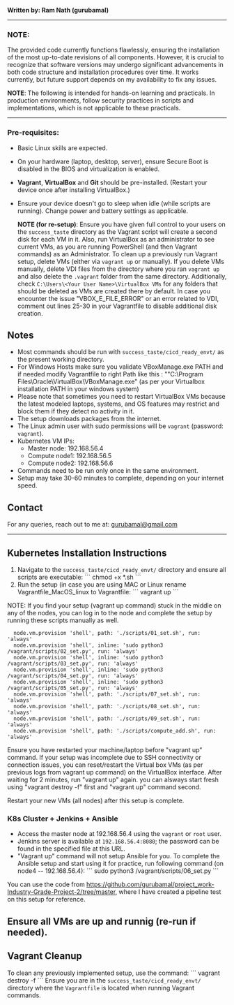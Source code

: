 

**Written by: Ram Nath (gurubamal)**

---

### NOTE:
The provided code currently functions flawlessly, ensuring the installation of the most up-to-date revisions of all components. However, it is crucial to recognize that software versions may undergo significant advancements in both code structure and installation procedures over time.  It works currently, but future support depends on my availability to fix any issues.

**NOTE**: The following is intended for hands-on learning and practicals. In production environments, follow security practices in scripts and implementations, which is not applicable to these practicals.

---

### Pre-requisites:

- Basic Linux skills are expected.
- On your hardware (laptop, desktop, server), ensure Secure Boot is disabled in the BIOS and virtualization is enabled.
- **Vagrant**, **VirtualBox** and **Git** should be pre-installed. (Restart your device once after installing VirtualBox.)
- Ensure your device doesn't go to sleep when idle (while scripts are running). Change power and battery settings as applicable.

    **NOTE (for re-setup)**: Ensure you have given full control to your users on the `success_taste` directory as the Vagrant script will create a second disk for each VM in it. Also, run VirtualBox as an administrator to see current VMs, as you are running PowerShell (and then Vagrant commands) as an Administrator. To clean up a previously run Vagrant setup, delete VMs (either via `vagrant up` or manually). If you delete VMs manually, delete VDI files from the directory where you ran `vagrant up` and also delete the `.vagrant` folder from the same directory. Additionally, check `C:\Users\<Your User Name>\VirtualBox VMs` for any folders that should be deleted as VMs are created there by default. In case you encounter the issue "VBOX_E_FILE_ERROR" or an error related to VDI, comment out lines 25-30 in your Vagrantfile to disable additional disk creation.

## Notes
- Most commands should be run with `success_taste/cicd_ready_envt/` as the present working directory.
- For Windows Hosts make sure you validate VBoxManage.exe PATH and if needed modify Vagrantfile to right Path  like this :  "\"C:\\Program Files\\Oracle\\VirtualBox\\VBoxManage.exe\"  (as per your Virtualbox installation PATH in your windows system)
- Please note that sometimes you need to restart VirtualBox VMs because the latest modeled laptops, systems, and OS features may restrict and block them if they detect no activity in it.
- The setup downloads packages from the internet.
- The Linux admin user with sudo permissions will be `vagrant` (password: `vagrant`).
- Kubernetes VM IPs: 
  - Master node: 192.168.56.4
  - Compute node1: 192.168.56.5
  - Compute node2: 192.168.56.6
- Commands need to be run only once in the same environment.
- Setup may take 30-60 minutes to complete, depending on your internet speed.

## Contact
For any queries, reach out to me at: [gurubamal@gmail.com](mailto:gurubamal@gmail.com)

---

## Kubernetes Installation Instructions

1. Navigate to the `success_taste/cicd_ready_envt/` directory and ensure all scripts are executable:
    \`\`\`
    chmod +x *.sh
    \`\`\`
2. Run the setup (in case you are using MAC or Linux rename Vagrantfile_MacOS_linux to Vagrantfile:
    \`\`\`
    vagrant up
    \`\`\`


NOTE: If you find your setup (vagrant up command) stuck in the middle on any of the nodes, you can log in to the node and complete the setup by running these scripts manually as well.

      node.vm.provision 'shell', path: './scripts/01_set.sh', run: 'always'
      node.vm.provision 'shell', inline: 'sudo python3 /vagrant/scripts/02_set.py', run: 'always'
      node.vm.provision 'shell', inline: 'sudo python3 /vagrant/scripts/03_set.py', run: 'always'
      node.vm.provision 'shell', inline: 'sudo python3 /vagrant/scripts/04_set.py', run: 'always'
      node.vm.provision 'shell', inline: 'sudo python3 /vagrant/scripts/05_set.py', run: 'always'
      node.vm.provision 'shell', path: './scripts/07_set.sh', run: 'always'
      node.vm.provision 'shell', path: './scripts/08_set.sh', run: 'always'
      node.vm.provision 'shell', path: './scripts/09_set.sh', run: 'always'
      node.vm.provision 'shell', path: './scripts/compute_add.sh', run: 'always'
      
Ensure you have restarted your machine/laptop before "vagrant up" command. If your setup was incomplete due to SSH connectivity or connection issues, you can reset/restart the Virtual box VMs (as per previous logs from vagrant up command) on the VirtualBox interface. After waiting for 2 minutes, run "vagrant up" again. you can alsways start fresh using "vagrant destroy -f" first and "vagrant up" command second.

   Restart your new VMs (all nodes) after this setup is complete.
   
### K8s Cluster + Jenkins + Ansible
- Access the master node at 192.168.56.4 using the `vagrant` or `root` user.
- Jenkins server is available at `192.168.56.4:8080`; the password can be found in the specified file at this URL.
- "Vagrant up" command will not setup Ansible for you. To complete the Ansible setup and start using it for practice, run following command (on node4 -- 192.168.56.4):
    \`\`\`
    sudo python3 /vagrant/scripts/06_set.py
    \`\`\`

You can use the code from https://github.com/gurubamal/project_work-Industry-Grade-Project-2/tree/master, where I have created a pipeline test on this setup for reference.

Ensure all VMs are up and runnig (re-run if needed). 
---

## Vagrant Cleanup
To clean any previously implemented setup, use the command:
\`\`\`
vagrant destroy -f
\`\`\`
Ensure you are in the `success_taste/cicd_ready_envt/` directory where the `Vagrantfile` is located when running Vagrant commands.
